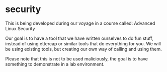 security
========

This is being developed during our voyage in a course called: Advanced Linux Security

Our goal is to have a tool that we have written ourselves to do fun stuff, instead of using ettercap or similar tools that do everything for you. We will be using existing tools, but creating our own way of calling and using them.


Please note that this is not to be used maliciously, the goal is to have something to demonstrate in a lab environment.
